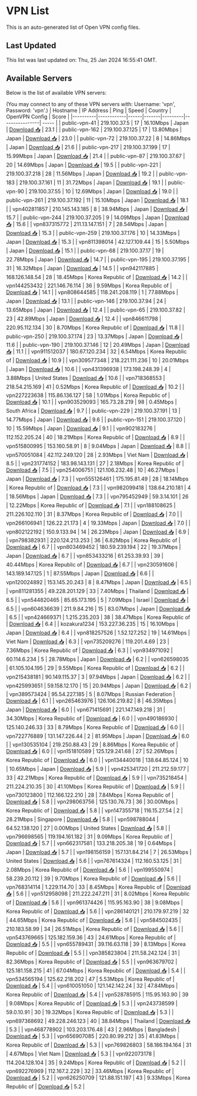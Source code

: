 # VPN List

This is an auto-generated list of Open VPN config files.

## Last Updated

This list was last updated on: Thu, 25 Jan 2024 16:55:41 GMT.

## Available Servers

Below is the list of available VPN servers:

(You may connect to any of these VPN servers with: Username: 'vpn', Password: 'vpn'.)
| Hostname | IP Address | Ping | Speed | Country | OpenVPN Config | Score |
|----------|------------|------|-------|---------|----------------| ----- |
| public-vpn-41 | 219.100.37.5 | 17 | 16.10Mbps | Japan | [Download 📥](./configs/server_0_JP.ovpn) | 23.1 |
| public-vpn-162 | 219.100.37.125 | 17 | 13.80Mbps | Japan | [Download 📥](./configs/server_1_JP.ovpn) | 23.0 |
| public-vpn-72 | 219.100.37.22 | 8 | 14.86Mbps | Japan | [Download 📥](./configs/server_2_JP.ovpn) | 21.6 |
| public-vpn-217 | 219.100.37.199 | 17 | 15.99Mbps | Japan | [Download 📥](./configs/server_3_JP.ovpn) | 21.4 |
| public-vpn-87 | 219.100.37.67 | 20 | 14.69Mbps | Japan | [Download 📥](./configs/server_4_JP.ovpn) | 19.5 |
| public-vpn-221 | 219.100.37.218 | 28 | 11.56Mbps | Japan | [Download 📥](./configs/server_5_JP.ovpn) | 19.2 |
| public-vpn-183 | 219.100.37.161 | 11 | 31.72Mbps | Japan | [Download 📥](./configs/server_6_JP.ovpn) | 19.1 |
| public-vpn-90 | 219.100.37.55 | 10 | 12.69Mbps | Japan | [Download 📥](./configs/server_7_JP.ovpn) | 19.0 |
| public-vpn-261 | 219.100.37.192 | 11 | 15.10Mbps | Japan | [Download 📥](./configs/server_8_JP.ovpn) | 18.1 |
| vpn402811857 | 210.145.143.185 | 8 | 38.94Mbps | Japan | [Download 📥](./configs/server_9_JP.ovpn) | 15.7 |
| public-vpn-244 | 219.100.37.205 | 9 | 14.09Mbps | Japan | [Download 📥](./configs/server_10_JP.ovpn) | 15.6 |
| vpn837315772 | 211.13.147.151 | 7 | 28.54Mbps | Japan | [Download 📥](./configs/server_11_JP.ovpn) | 15.3 |
| public-vpn-259 | 219.100.37.176 | 10 | 14.33Mbps | Japan | [Download 📥](./configs/server_12_JP.ovpn) | 15.3 |
| vpn811398014 | 42.127.109.44 | 15 | 5.50Mbps | Japan | [Download 📥](./configs/server_13_JP.ovpn) | 15.1 |
| public-vpn-68 | 219.100.37.17 | 19 | 22.78Mbps | Japan | [Download 📥](./configs/server_14_JP.ovpn) | 14.7 |
| public-vpn-195 | 219.100.37.195 | 31 | 16.32Mbps | Japan | [Download 📥](./configs/server_15_JP.ovpn) | 14.5 |
| vpn942117885 | 168.126.148.54 | 28 | 18.45Mbps | Korea Republic of | [Download 📥](./configs/server_16_KR.ovpn) | 14.2 |
| vpn144253432 | 221.146.76.114 | 36 | 9.59Mbps | Korea Republic of | [Download 📥](./configs/server_17_KR.ovpn) | 14.1 |
| vpn808644585 | 118.241.208.119 | 1 | 77.88Mbps | Japan | [Download 📥](./configs/server_18_JP.ovpn) | 13.1 |
| public-vpn-146 | 219.100.37.94 | 24 | 13.65Mbps | Japan | [Download 📥](./configs/server_19_JP.ovpn) | 12.4 |
| public-vpn-65 | 219.100.37.82 | 23 | 42.89Mbps | Japan | [Download 📥](./configs/server_20_JP.ovpn) | 12.4 |
| vpn846611798 | 220.95.112.134 | 30 | 8.70Mbps | Korea Republic of | [Download 📥](./configs/server_21_KR.ovpn) | 11.8 |
| public-vpn-250 | 219.100.37.174 | 23 | 13.37Mbps | Japan | [Download 📥](./configs/server_22_JP.ovpn) | 11.6 |
| public-vpn-190 | 219.100.37.146 | 12 | 20.49Mbps | Japan | [Download 📥](./configs/server_23_JP.ovpn) | 11.1 |
| vpn911512037 | 180.67.120.234 | 32 | 6.54Mbps | Korea Republic of | [Download 📥](./configs/server_24_KR.ovpn) | 10.9 |
| vpn309577348 | 218.221.111.236 | 10 | 20.01Mbps | Japan | [Download 📥](./configs/server_25_JP.ovpn) | 10.6 |
| vpn431396938 | 173.198.248.39 | 4 | 3.88Mbps | United States | [Download 📥](./configs/server_26_US.ovpn) | 10.6 |
| vpn718368553 | 218.54.215.169 | 41 | 0.52Mbps | Korea Republic of | [Download 📥](./configs/server_27_KR.ovpn) | 10.2 |
| vpn227223638 | 115.86.136.127 | 58 | 1.01Mbps | Korea Republic of | [Download 📥](./configs/server_28_KR.ovpn) | 10.1 |
| vpn903529093 | 165.73.28.219 | 98 | 0.45Mbps | South Africa | [Download 📥](./configs/server_29_ZA.ovpn) | 9.7 |
| public-vpn-229 | 219.100.37.191 | 13 | 14.77Mbps | Japan | [Download 📥](./configs/server_30_JP.ovpn) | 9.6 |
| public-vpn-151 | 219.100.37.120 | 10 | 15.59Mbps | Japan | [Download 📥](./configs/server_31_JP.ovpn) | 9.1 |
| vpn902183276 | 112.152.205.24 | 40 | 18.21Mbps | Korea Republic of | [Download 📥](./configs/server_32_KR.ovpn) | 8.9 |
| vpn515800995 | 153.160.58.91 | 8 | 9.04Mbps | Japan | [Download 📥](./configs/server_33_JP.ovpn) | 8.8 |
| vpn570051084 | 42.112.249.120 | 28 | 2.93Mbps | Viet Nam | [Download 📥](./configs/server_34_VN.ovpn) | 8.5 |
| vpn231774152 | 183.98.143.131 | 27 | 2.18Mbps | Korea Republic of | [Download 📥](./configs/server_35_KR.ovpn) | 7.5 |
| vpn254006751 | 121.106.232.48 | 10 | 46.27Mbps | Japan | [Download 📥](./configs/server_36_JP.ovpn) | 7.3 |
| vpn555126461 | 175.195.81.49 | 28 | 18.14Mbps | Korea Republic of | [Download 📥](./configs/server_37_KR.ovpn) | 7.3 |
| vpn982099418 | 138.64.210.181 | 4 | 18.56Mbps | Japan | [Download 📥](./configs/server_38_JP.ovpn) | 7.3 |
| vpn795452949 | 59.3.14.101 | 26 | 12.22Mbps | Korea Republic of | [Download 📥](./configs/server_39_KR.ovpn) | 7.1 |
| vpn188108625 | 211.226.102.110 | 31 | 8.37Mbps | Korea Republic of | [Download 📥](./configs/server_40_KR.ovpn) | 7.0 |
| vpn266106941 | 126.22.21.173 | 4 | 19.33Mbps | Japan | [Download 📥](./configs/server_41_JP.ovpn) | 7.0 |
| vpn802122192 | 150.9.133.94 | 14 | 26.23Mbps | Japan | [Download 📥](./configs/server_42_JP.ovpn) | 6.9 |
| vpn798382931 | 220.124.213.253 | 36 | 6.82Mbps | Korea Republic of | [Download 📥](./configs/server_43_KR.ovpn) | 6.7 |
| vpn803469452 | 180.59.239.194 | 22 | 19.37Mbps | Japan | [Download 📥](./configs/server_44_JP.ovpn) | 6.7 |
| vpn853433216 | 61.253.39.93 | 39 | 40.44Mbps | Korea Republic of | [Download 📥](./configs/server_45_KR.ovpn) | 6.7 |
| vpn230591606 | 143.189.147.125 | 1 | 87.55Mbps | Japan | [Download 📥](./configs/server_46_JP.ovpn) | 6.6 |
| vpn120024892 | 153.145.20.243 | 8 | 8.47Mbps | Japan | [Download 📥](./configs/server_47_JP.ovpn) | 6.5 |
| vpn811281355 | 49.228.201.129 | 33 | 7.40Mbps | Thailand | [Download 📥](./configs/server_48_TH.ovpn) | 6.5 |
| vpn544820465 | 85.65.173.195 | 5 | 7.09Mbps | Israel | [Download 📥](./configs/server_49_IL.ovpn) | 6.5 |
| vpn604636639 | 211.9.84.216 | 15 | 83.07Mbps | Japan | [Download 📥](./configs/server_50_JP.ovpn) | 6.5 |
| vpn424669371 | 1.215.235.203 | 38 | 38.47Mbps | Korea Republic of | [Download 📥](./configs/server_51_KR.ovpn) | 6.4 |
| kozakura1234 | 153.227.36.235 | 15 | 16.10Mbps | Japan | [Download 📥](./configs/server_52_JP.ovpn) | 6.4 |
| vpn818257526 | 1.52.127.252 | 19 | 14.61Mbps | Viet Nam | [Download 📥](./configs/server_53_VN.ovpn) | 6.3 |
| vpn735209276 | 119.201.4.69 | 23 | 7.36Mbps | Korea Republic of | [Download 📥](./configs/server_54_KR.ovpn) | 6.3 |
| vpn934971092 | 60.114.6.234 | 5 | 28.78Mbps | Japan | [Download 📥](./configs/server_55_JP.ovpn) | 6.2 |
| vpn626598035 | 61.105.104.195 | 29 | 9.55Mbps | Korea Republic of | [Download 📥](./configs/server_56_KR.ovpn) | 6.2 |
| vpn215438181 | 90.149.115.37 | 3 | 97.94Mbps | Japan | [Download 📥](./configs/server_57_JP.ovpn) | 6.2 |
| vpn425993651 | 59.158.12.170 | 15 | 20.94Mbps | Japan | [Download 📥](./configs/server_58_JP.ovpn) | 6.2 |
| vpn389573424 | 95.54.227.185 | 5 | 8.07Mbps | Russian Federation | [Download 📥](./configs/server_59_RU.ovpn) | 6.1 |
| vpn265463976 | 126.106.219.82 | 8 | 46.35Mbps | Japan | [Download 📥](./configs/server_60_JP.ovpn) | 6.0 |
| vpn671415691 | 221.147.149.218 | 31 | 34.30Mbps | Korea Republic of | [Download 📥](./configs/server_61_KR.ovpn) | 6.0 |
| vpn490186930 | 125.140.246.33 | 33 | 8.79Mbps | Korea Republic of | [Download 📥](./configs/server_62_KR.ovpn) | 6.0 |
| vpn722776889 | 131.147.226.44 | 2 | 81.95Mbps | Japan | [Download 📥](./configs/server_63_JP.ovpn) | 6.0 |
| vpn130535104 | 219.250.88.43 | 29 | 8.86Mbps | Korea Republic of | [Download 📥](./configs/server_64_KR.ovpn) | 6.0 |
| vpn151810589 | 125.129.241.68 | 27 | 52.26Mbps | Korea Republic of | [Download 📥](./configs/server_65_KR.ovpn) | 6.0 |
| vpn134440018 | 138.64.85.124 | 10 | 10.65Mbps | Japan | [Download 📥](./configs/server_66_JP.ovpn) | 5.9 |
| vpn425341720 | 211.212.59.177 | 33 | 42.21Mbps | Korea Republic of | [Download 📥](./configs/server_67_KR.ovpn) | 5.9 |
| vpn735218454 | 211.224.210.35 | 30 | 41.10Mbps | Korea Republic of | [Download 📥](./configs/server_68_KR.ovpn) | 5.9 |
| vpn730123800 | 112.166.122.210 | 28 | 7.84Mbps | Korea Republic of | [Download 📥](./configs/server_69_KR.ovpn) | 5.8 |
| vpn298063756 | 125.130.76.73 | 36 | 30.00Mbps | Korea Republic of | [Download 📥](./configs/server_70_KR.ovpn) | 5.8 |
| vpn147355718 | 116.15.27.54 | 2 | 28.21Mbps | Singapore | [Download 📥](./configs/server_71_SG.ovpn) | 5.8 |
| vpn598788044 | 64.52.138.120 | 27 | 0.00Mbps | United States | [Download 📥](./configs/server_72_US.ovpn) | 5.8 |
| vpn796698565 | 119.194.161.182 | 31 | 9.09Mbps | Korea Republic of | [Download 📥](./configs/server_73_KR.ovpn) | 5.7 |
| vpn662317581 | 133.218.205.38 | 19 | 0.64Mbps | Japan | [Download 📥](./configs/server_74_JP.ovpn) | 5.7 |
| vpn198156159 | 157.131.84.214 | 7 | 26.53Mbps | United States | [Download 📥](./configs/server_75_US.ovpn) | 5.6 |
| vpn767614324 | 112.160.53.125 | 31 | 2.08Mbps | Korea Republic of | [Download 📥](./configs/server_76_KR.ovpn) | 5.6 |
| vpn199550974 | 58.239.20.112 | 39 | 9.70Mbps | Korea Republic of | [Download 📥](./configs/server_77_KR.ovpn) | 5.6 |
| vpn768314114 | 1.229.114.70 | 33 | 8.45Mbps | Korea Republic of | [Download 📥](./configs/server_78_KR.ovpn) | 5.6 |
| vpn512958098 | 211.222.247.211 | 31 | 8.02Mbps | Korea Republic of | [Download 📥](./configs/server_79_KR.ovpn) | 5.6 |
| vpn961374426 | 115.95.163.90 | 38 | 9.08Mbps | Korea Republic of | [Download 📥](./configs/server_80_KR.ovpn) | 5.6 |
| vpn286140121 | 210.179.97.219 | 32 | 44.65Mbps | Korea Republic of | [Download 📥](./configs/server_81_KR.ovpn) | 5.6 |
| vpn584502435 | 210.183.58.99 | 34 | 26.51Mbps | Korea Republic of | [Download 📥](./configs/server_82_KR.ovpn) | 5.6 |
| vpn543769665 | 125.182.159.36 | 43 | 24.61Mbps | Korea Republic of | [Download 📥](./configs/server_83_KR.ovpn) | 5.5 |
| vpn655789431 | 39.116.63.118 | 39 | 8.13Mbps | Korea Republic of | [Download 📥](./configs/server_84_KR.ovpn) | 5.5 |
| vpn385823804 | 211.58.242.124 | 31 | 82.36Mbps | Korea Republic of | [Download 📥](./configs/server_85_KR.ovpn) | 5.5 |
| vpn963679702 | 125.181.158.215 | 41 | 67.04Mbps | Korea Republic of | [Download 📥](./configs/server_86_KR.ovpn) | 5.4 |
| vpn534565194 | 125.62.218.202 | 47 | 5.53Mbps | Korea Republic of | [Download 📥](./configs/server_87_KR.ovpn) | 5.4 |
| vpn610051050 | 121.142.142.24 | 32 | 47.84Mbps | Korea Republic of | [Download 📥](./configs/server_88_KR.ovpn) | 5.4 |
| vpn528785915 | 115.95.163.90 | 39 | 9.08Mbps | Korea Republic of | [Download 📥](./configs/server_89_KR.ovpn) | 5.3 |
| vpn243738599 | 59.0.10.91 | 30 | 19.32Mbps | Korea Republic of | [Download 📥](./configs/server_90_KR.ovpn) | 5.3 |
| vpn697368692 | 49.228.246.123 | 40 | 38.84Mbps | Thailand | [Download 📥](./configs/server_91_TH.ovpn) | 5.3 |
| vpn468778902 | 103.203.176.48 | 43 | 2.96Mbps | Bangladesh | [Download 📥](./configs/server_92_BD.ovpn) | 5.3 |
| vpn656907085 | 220.80.99.212 | 35 | 41.83Mbps | Korea Republic of | [Download 📥](./configs/server_93_KR.ovpn) | 5.3 |
| vpn769826803 | 58.186.194.164 | 31 | 4.67Mbps | Viet Nam | [Download 📥](./configs/server_94_VN.ovpn) | 5.3 |
| vpn922073178 | 114.204.128.104 | 35 | 9.24Mbps | Korea Republic of | [Download 📥](./configs/server_95_KR.ovpn) | 5.2 |
| vpn692276969 | 112.167.2.229 | 32 | 33.46Mbps | Korea Republic of | [Download 📥](./configs/server_96_KR.ovpn) | 5.2 |
| vpn626250709 | 121.88.151.197 | 43 | 9.33Mbps | Korea Republic of | [Download 📥](./configs/server_97_KR.ovpn) | 5.2 |
